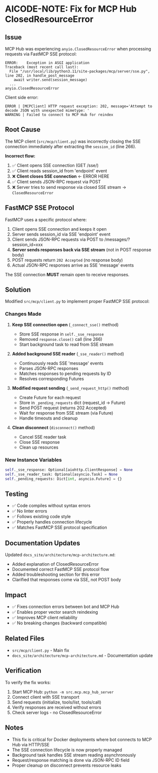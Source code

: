 # AICODE-NOTE: Fix for MCP Hub ClosedResourceError

## Issue
MCP Hub was experiencing `anyio.ClosedResourceError` when processing requests via FastMCP SSE protocol:

```
ERROR:    Exception in ASGI application
Traceback (most recent call last):
  File "/usr/local/lib/python3.11/site-packages/mcp/server/sse.py", line 202, in handle_post_message
    await writer.send(session_message)
  ...
anyio.ClosedResourceError
```

Client side error:
```
ERROR | [MCPClient] HTTP request exception: 202, message='Attempt to decode JSON with unexpected mimetype: '
WARNING | Failed to connect to MCP Hub for reindex
```

## Root Cause
The MCP client (`src/mcp/client.py`) was incorrectly closing the SSE connection immediately after extracting the `session_id` (line 266).

**Incorrect flow:**
1. ✅ Client opens SSE connection (GET /sse/)
2. ✅ Client reads session_id from 'endpoint' event
3. ❌ **Client closes SSE connection** ← ERROR HERE
4. ✅ Client sends JSON-RPC request via POST
5. ❌ Server tries to send response via closed SSE stream → `ClosedResourceError`

## FastMCP SSE Protocol
FastMCP uses a specific protocol where:
1. Client opens SSE connection and keeps it open
2. Server sends session_id via SSE 'endpoint' event
3. Client sends JSON-RPC requests via POST to /messages/?session_id=xxx
4. **Server sends responses back via SSE stream** (not in POST response body)
5. POST requests return `202 Accepted` (no response body)
6. Actual JSON-RPC responses arrive as SSE 'message' events

The SSE connection **MUST** remain open to receive responses.

## Solution
Modified `src/mcp/client.py` to implement proper FastMCP SSE protocol:

### Changes Made

1. **Keep SSE connection open** (`_connect_sse()` method)
   - Store SSE response in `self._sse_response`
   - Removed `response.close()` call (line 266)
   - Start background task to read from SSE stream

2. **Added background SSE reader** (`_sse_reader()` method)
   - Continuously reads SSE 'message' events
   - Parses JSON-RPC responses
   - Matches responses to pending requests by ID
   - Resolves corresponding Futures

3. **Modified request sending** (`_send_request_http()` method)
   - Create Future for each request
   - Store in `_pending_requests` dict (request_id → Future)
   - Send POST request (returns 202 Accepted)
   - Wait for response from SSE stream (via Future)
   - Handle timeouts and cleanup

4. **Clean disconnect** (`disconnect()` method)
   - Cancel SSE reader task
   - Close SSE response
   - Clean up resources

### New Instance Variables
```python
self._sse_response: Optional[aiohttp.ClientResponse] = None
self._sse_reader_task: Optional[asyncio.Task] = None
self._pending_requests: Dict[int, asyncio.Future] = {}
```

## Testing
- ✅ Code compiles without syntax errors
- ✅ No linter errors
- ✅ Follows existing code style
- ✅ Properly handles connection lifecycle
- ✅ Matches FastMCP SSE protocol specification

## Documentation Updates
Updated `docs_site/architecture/mcp-architecture.md`:
- Added explanation of ClosedResourceError
- Documented correct FastMCP SSE protocol flow
- Added troubleshooting section for this error
- Clarified that responses come via SSE, not POST body

## Impact
- ✅ Fixes connection errors between bot and MCP Hub
- ✅ Enables proper vector search reindexing
- ✅ Improves MCP client reliability
- ✅ No breaking changes (backward compatible)

## Related Files
- `src/mcp/client.py` - Main fix
- `docs_site/architecture/mcp-architecture.md` - Documentation update

## Verification
To verify the fix works:
1. Start MCP Hub: `python -m src.mcp.mcp_hub_server`
2. Connect client with SSE transport
3. Send requests (initialize, tools/list, tools/call)
4. Verify responses are received without errors
5. Check server logs - no ClosedResourceError

## Notes
- This fix is critical for Docker deployments where bot connects to MCP Hub via HTTP/SSE
- The SSE connection lifecycle is now properly managed
- Background task handles SSE stream reading asynchronously
- Request/response matching is done via JSON-RPC ID field
- Proper cleanup on disconnect prevents resource leaks
